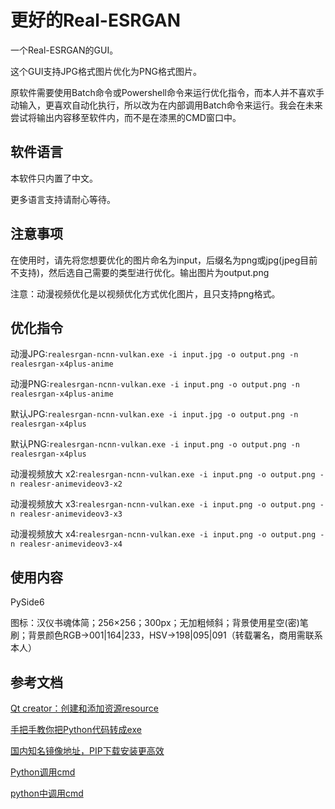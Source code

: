 # 更好的Real-ESRGAN

一个Real-ESRGAN的GUI。

这个GUI支持JPG格式图片优化为PNG格式图片。

原软件需要使用Batch命令或Powershell命令来运行优化指令，而本人并不喜欢手动输入，更喜欢自动化执行，所以改为在内部调用Batch命令来运行。我会在未来尝试将输出内容移至软件内，而不是在漆黑的CMD窗口中。

## 软件语言

本软件只内置了中文。

更多语言支持请耐心等待。

## 注意事项

在使用时，请先将您想要优化的图片命名为input，后缀名为png或jpg(jpeg目前不支持)，然后选自己需要的类型进行优化。输出图片为output.png

注意：动漫视频优化是以视频优化方式优化图片，且只支持png格式。

## 优化指令

动漫JPG:`realesrgan-ncnn-vulkan.exe -i input.jpg -o output.png -n realesrgan-x4plus-anime`

动漫PNG:`realesrgan-ncnn-vulkan.exe -i input.png -o output.png -n realesrgan-x4plus-anime`

默认JPG:`realesrgan-ncnn-vulkan.exe -i input.jpg -o output.png -n realesrgan-x4plus`

默认PNG:`realesrgan-ncnn-vulkan.exe -i input.png -o output.png -n realesrgan-x4plus`

动漫视频放大 x2:`realesrgan-ncnn-vulkan.exe -i input.png -o output.png -n realesr-animevideov3-x2`

动漫视频放大 x3:`realesrgan-ncnn-vulkan.exe -i input.png -o output.png -n realesr-animevideov3-x3`

动漫视频放大 x4:`realesrgan-ncnn-vulkan.exe -i input.png -o output.png -n realesr-animevideov3-x4`

## 使用内容

PySide6

图标：汉仪书魂体简；256×256；300px；无加粗倾斜；背景使用星空(密)笔刷；背景颜色RGB->001|164|233，HSV->198|095|091（转载署名，商用需联系本人）

## 参考文档

[Qt creator：创建和添加资源resource](https://blog.csdn.net/qq_31672941/article/details/89340539)

[手把手教你把Python代码转成exe](https://zhuanlan.zhihu.com/p/391464546)

[国内知名镜像地址，PIP下载安装更高效](https://www.jianshu.com/p/db33456d5d77)

[Python调用cmd](https://blog.csdn.net/leviopku/article/details/90753593)

[python中调用cmd](https://www.cnblogs.com/raichen/p/4930525.html)
